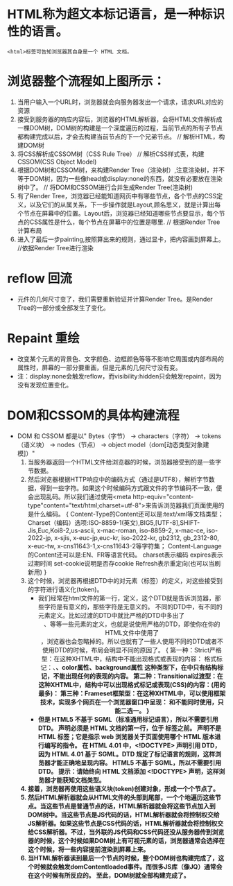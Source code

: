 <!--
 * @Author: your name
 * @Date: 2019-12-28 17:05:47
 * @LastEditTime : 2019-12-30 19:54:53
 * @LastEditors  : Please set LastEditors
 * @Description: In User Settings Edit
 * @FilePath: \beixiang_ly\ly_restart\20191228\1.md
 -->
 
# HTML称为超文本标记语言，是一种标识性的语言。
    <html>标签可告知浏览器其自身是一个 HTML 文档。

# 浏览器整个流程如上图所示：
  1. 当用户输入一个URL时，浏览器就会向服务器发出一个请求，请求URL对应的资源
  2. 接受到服务器的响应内容后，浏览器的HTML解析器，会将HTML文件解析成一棵DOM树，DOM树的构建是一个深度遍历的过程，当前节点的所有子节点都构建完成以后，才会去构建当前节点的下一个兄弟节点。 // 解析HTML，构建DOM树
  3. 将CSS解析成CSSOM树（CSS Rule Tree） // 解析CSS样式表，构建CSSOM(CSS Object Model)
  4. 根据DOM树和CSSOM树，来构建Render Tree（渲染树）,注意渲染树，并不等于DOM树，因为一些像head或display:none的东西，就没有必要放在渲染树中了。 // 将DOM和CSSOM进行合并生成Render Tree(渲染树)
  5. 有了Render Tree，浏览器已经能知道网页中有哪些节点，各个节点的CSS定义，以及它们的从属关系，下一步操作就是Layout,顾名思义，就是计算出每个节点在屏幕中的位置。Layout后，浏览器已经知道哪些节点要显示，每个节点的CSS属性是什么，每个节点在屏幕中的位置是哪里. // 根据Render Tree计算布局
  6. 进入了最后一步painting,按照算出来的规则，通过显卡，把内容画到屏幕上。 //依据Render Tree进行渲染

# reflow 回流
  * 元件的几何尺寸变了，我们需要重新验证并计算Render Tree。是Render Tree的一部分或全部发生了变化。

# Repaint 重绘
  * 改变某个元素的背景色、文字颜色、边框颜色等等不影响它周围或内部布局的属性时，屏幕的一部分要重画，但是元素的几何尺寸没有变。
  * 注：display:none会触发reflow，而visibility:hidden只会触发repaint，因为没有发现位置变化。

# DOM和CSSOM的具体构建流程
  * DOM 和 CSSOM 都是以" Bytes（字节） → characters（字符） → tokens（语义块） → nodes（节点） → object model（dom[动态类型对象建模]）"
    1. 当服务器返回一个HTML文件给浏览器的时候，浏览器接受到的是一些字节数据。
    2. 然后浏览器根据HTTP响应中的编码方式（通过是UTF8），解析字节数据，得到一些字符。如果这个时候编码方式跟文件的字节编码不一致，便会出现乱码。所以我们通过使用<meta http-equiv="content-type"content="text/html;charset=utf-8">来告诉浏览器我们页面使用的是什么编码。
        { 
            Content-Type的Content还可以是:text/xml等文档类型；
            Charset（编码）选项:ISO-8859-1(英文),BIG5,[UTF-8],SHIFT-Jis,Euc,Koi8-2,us-ascii, x-mac-roman, iso-8859-2, x-mac-ce, iso-2022-jp, x-sjis, x-euc-jp,euc-kr, iso-2022-kr, gb2312, gb_2312-80, x-euc-tw, x-cns11643-1,x-cns11643-2等字符集；
            Content-Language的Content还可以是:EN、FR等语言代码。
                charset表示编码
                expires表示过期时间
                set-cookie说明是否存cookie
                Refresh表示重定向(也可以当刷新用)
        }
    3. 这个时候，浏览器再根据DTD中的对元素（标签）的定义，对这些接受到的字符进行语义化(token)。
        * 我们经常在html文件的第一行，定义<!DOCTYPE HTML PUBLIC "-//W3C//DTD HTML 4.01Transitional//EN" "http://www.w3.org/TR/html4/loose.dtd">，这个DTD就是告诉浏览器，那些字符是有意义的，那些字符是无意义的。
        不同的DTD中，有不同的元素定义。比如过渡的DTD中就比严格的DTD中多出了<center>、<font>等等一些元素的定义，也就是说使用严格的DTD，即使你在你的HTML文件中使用了<center>，浏览器也会忽略掉的。所以也就有了一些人使用不同的DTD或者不使用DTD的时候，布局会明显不同的原因了。
        {
            第一种：Strict严格型：在这种XHTML中，结构中不能出现格式或表现的内容：
                格式标记：<font>、<b>、color属性、background属性
                这种类型下，在<body>中只有结构标记，不能出现任何的表现的内容。
                <!DOCTYPE html PUBLIC"-//W3C//DTD XHTML 1.0 Strict//EN""http://www.w3.org/TR/xhtml1/DTD/xhtml1-strict.dtd">
            第二种：Transitional过渡型：在这种XHTML中，结构中可以出现格式标记或表现(CSS)的内容：(用的最多)：
                <!DOCTYPE html PUBLIC "-//W3C//DTD XHTML 1.0 Transitional//EN" "http://www.w3.org/TR/xhtml1/DTD/xhtml1-transitional.dtd">
            第三种：Frameset框架型：在这种XHTML中，可以使用框架技术，实现多个网页在一个浏览器窗口中呈现：
                <!DOCTYPE html PUBLIC "-//W3C//DTD XHTML 1.0 Frameset//EN""http://www.w3.org/TR/xhtml1/DTD/xhtml1-frameset.dtd">
                <body>和<frameset>不能同时使用，只能二选一。
        }
        * 但是 HTML5 不基于 SGML（标准通用标记语言），所以不需要引用 DTD。
            <!DOCTYPE> 声明必须是 HTML 文档的第一行，位于 <html> 标签之前。
            <!DOCTYPE> 声明不是 HTML 标签；它是指示 web 浏览器关于页面使用哪个 HTML 版本进行编写的指令。
            在 HTML 4.01 中，<!DOCTYPE> 声明引用 DTD，因为 HTML 4.01 基于 SGML。DTD 规定了标记语言的规则，这样浏览器才能正确地呈现内容。
            HTML5 不基于 SGML，所以不需要引用 DTD。
            提示：请始终向 HTML 文档添加 <!DOCTYPE> 声明，这样浏览器才能获知文档类型。
    4. 接着，浏览器再使用这些语义块(token)创建对象，形成一个个节点了。
    5. 然后HTML解析器就会从HTML文件的头部到尾部，一个个地遍历这些节点。当这些节点是普通节点的话，HTML解析器就会将这些节点加入到DOM树中。当这些节点是JS代码的话，HTML解析器就会将控制权交给JS解析器。如果这些节点是CSS代码的话，HTML解析器就会将控制权交给CSS解析器。不过，当外联的JS代码和CSS代码还没从服务器传到浏览器的时候，这个时候如果DOM树上有可视元素的话，浏览器通常会选择在这个时候，将一些内容提前渲染到屏幕上来。
    6. 当HTML解析器读到最后一个节点的时候，整个DOM树也构建完成了，这个时候就会触发domContentloaded事件。而很多JS库（像JQ）通常会在这个时候有所反应的。
    至此，DOM树就全部构建完成了。



